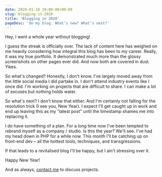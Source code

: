 ```yaml
---
date: 2020-01-10 10:00:00+00:00
slug: blogging-in-2020
title: 'Blogging in 2020'
pageDesc: 'On my blog. What’s new? What’s next?'
---
```


Hey, I went a whole year without blogging!

I guess the streak is officially over. The lack of content here has weighed on me heavily considering how integral this blog has been to my career. Really, it was my true portfolio. It demonstrated much more than the glossy screenshots on other pages ever did. And now both are covered in dust. Yikes.

So what's changed? Honestly, I don't know. I've largely moved away from the little social media I did partake in. I don't attend industry events like I once did. I'm working on projects that are difficult to share. I can make a lot of excuses but nothing holds water.

So what's next? I don't know that either. And I'm certainly not falling for the resolution trick (I see you, New Year). I expect I'll get caught up in work and end up leaving this as my "latest post" until the timestamp shames me into replacing it.

I do have something of a plan. For a long time now I've been tempted to rebrand myself as a company / studio. Is this the year? We'll see. I've had my head down in PHP for a while now. This month I'll be catching up on front-end dev – all the hottest tools, techniques, and transgressions.

If that leads to a revitalised blog I'll be happy, but I ain't stressing over it.

Happy New Year!

And as always, [contact me](/contact/) to discuss projects.
